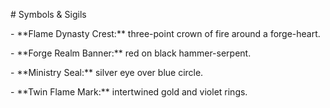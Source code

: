 \# Symbols \& Sigils

\- \*\*Flame Dynasty Crest:\*\* three-point crown of fire around a forge-heart.  

\- \*\*Forge Realm Banner:\*\* red on black hammer-serpent.  

\- \*\*Ministry Seal:\*\* silver eye over blue circle.  

\- \*\*Twin Flame Mark:\*\* intertwined gold and violet rings.



